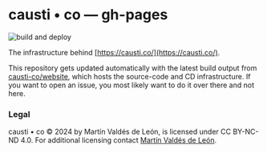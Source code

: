 # causti • co — gh-pages

![build and deploy](https://github.com/causti-co/website/actions/workflows/build-and-deploy.yaml/badge.svg)

The infrastructure behind [https://causti.co/](https://causti.co/).

This repository gets updated automatically with the latest build output from [causti-co/website](https://github.com/causti-co/website), which hosts the source-code and CD infrastructure. If you want to open an issue, you most likely want to do it over there and not here.

### Legal

causti • co © 2024 by Martín Valdés de León, is licensed under CC BY-NC-ND 4.0. For additional licensing contact [Martín Valdés de León](mailto:m.valdesdeleon@gmail.com?subject=causti•co+licensing).